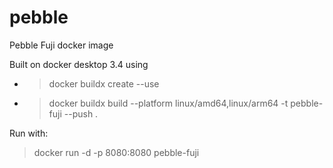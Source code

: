 # pebble
 Pebble Fuji docker image

Built on docker desktop 3.4 using

* >docker buildx create --use
* >docker buildx build --platform linux/amd64,linux/arm64 -t pebble-fuji --push .

Run with:
>docker run -d -p 8080:8080 pebble-fuji
